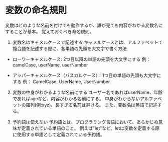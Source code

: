 # 変数の命名規則

変数はどのような名前を付けても動作するが、誰が見ても内容がわかる変数名にすることが基本。
覚えておくべき命名規則。

1. 変数名はキャメルケースで記述する
  キャメルケースとは、アルファベットで複合語を記述する際に、各単語の先頭を大文字で書く方法
  - ローワーキャメルケース: 2つ目以降の単語の先頭を大文字にする
    例： camelCase, userName, userNumber
  
  - アッパーキャメルケース（パスカルケース）：1つ目の単語の先頭も大文字にする
    例： CamelCase, UserName, UserNumber

2. 変数の中身がわかるような名前にする
  ユーザー名であればuserName、年齢であればageなど、内容がわかる名前にする。
  中身がわからないアルファベットの羅列(例:xyz)、長すぎる名前は避ける。
  また、変数名は英語で記述する。

3. 予約語は使えない
  予約語とは、プログラミング言語において、あらかじめ意味が定義されている単語のこと。
  例えば"let"など。letは変数を定義する際に使用する単語として定義されている予約語。